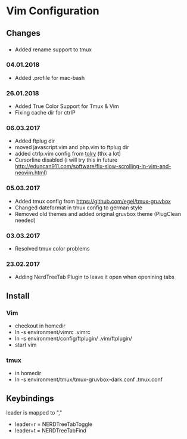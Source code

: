 # Vim Configuration

## Changes

###
* Added rename support to tmux

### 04.01.2018
* Added .profile for mac-bash

### 26.01.2018
* Added True Color Support for Tmux & Vim
* Fixing cache dir for ctrlP

### 06.03.2017
* Added ftplug dir
* moved javascript.vim and php.vim to ftplug dir
* added ctrlp.vim config from [tolry](https://github.com/tolry/vim) (thx a lot)
* Cursorline disabled (i will try this in future http://eduncan911.com/software/fix-slow-scrolling-in-vim-and-neovim.html)

### 05.03.2017
* Added tmux config from https://github.com/egel/tmux-gruvbox
* Changed dateformat in tmux config to german style
* Removed old themes and added original gruvbox theme (PlugClean needed)

### 03.03.2017
* Resolved tmux color problems

### 23.02.2017
* Adding NerdTreeTab Plugin to leave it open when openining tabs

## Install

### Vim

* checkout in homedir
* ln -s environment/vimrc .vimrc
* ln -s environment/config/ftplugin/ .vim/ftplugin/
* start vim

### tmux
* in homedir
* ln -s  environment/tmux/tmux-gruvbox-dark.conf .tmux.conf

## Keybindings
leader is mapped to ","
* leader+r = NERDTreeTabToggle
* leader+t = NERDTreeTabFind
